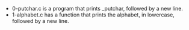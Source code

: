 - 0-putchar.c is a program that prints _putchar, followed by a new line.
- 1-alphabet.c has a function that prints the alphabet, in lowercase, followed by a new line.
